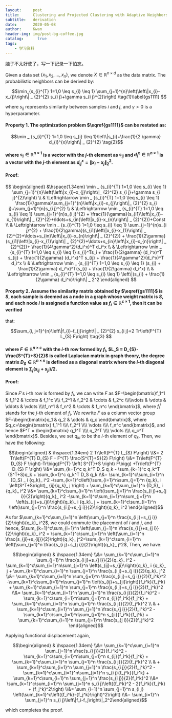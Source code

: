 ```yaml
---
layout:     post
title:      Clustering and Projected Clustering with Adaptive Neighbors
subtitle:   derivation
date:       2020-05-08
author:     Kwan
header-img: img/post-bg-coffee.jpg
catalog: 	  true
tags:
    - 学习资料
---
```


脑子不太好使了，写一下记录一下怕忘。

Given a data set $\left\lbrace x_{1}, x_{2}, \ldots, x_{n}\right\rbrace$, we denote $X \in \mathbb{R}^{n \times d}$ as the data matrix. The probabilistic
neighbors can be derived by:

$$\min_{s_{i}^{T} 1=1,0 \leq s_{i} \leq 1} \sum_{j=1}^{n}\left(\left\|x_{i}-x_{j}\right\| _ {2}^{2} s_{i j}+\gamma s_{i j}^{2}\right)  \tag{1}\label{gs1111}  $$

where $s_{ij}$ represents similarity between samples $i$ and $j$, and $\gamma>0$ is a hyperparameter.

#### Property 1.  The optimization problem  $\eqref{gs1111}$  can be restated as:

$$\min _ {s_{i}^{T} 1=1,0 \leq s_{i} \leq 1}\left\|s_{i}+\frac{1}{2 \gamma} d_{i}^{x}\right\| _ {2}^{2} \tag{2}$$

#### where $s_{i} \in \mathbb{R}^{n \times 1}$ is a vector with the $j$-th element as $s_{ij}$ and $d_{i}^{x} \in \mathbb{R}^{n \times 1}$ is a vector with the $j$-th element as $d_{i j}^{x}=\left\|x_{i}-x_{j}\right\|_{2}^{2}$.

#### Proof: 

$$ \begin{aligned} &\hspace{1.34em} \min _ {s_{i}^{T} 1=1,0 \leq s_{i} \leq 1} \sum_{j=1}^{n}\left(\left\|x_{i}-x_{j}\right\|_ {2}^{2} s_{i j}+\gamma s_{i j}^{2}\right) \\ & \Leftrightarrow \min _ {s_{i}^{T} 1=1,0 \leq s_{i} \leq 1} \frac{1}{\gamma}\sum_{j=1}^{n}\left\|x_{i}-x_{j}\right\|_ {2}^{2} s_{i j}+\sum_{j=1}^{n}s_{i j}^{2} \\ & \Leftrightarrow \min _ {s_{i}^{T} 1=1,0 \leq s_{i} \leq 1} \sum_{j=1}^{n}s_{i j}^{2} + \frac{1}{\gamma}(s_{i1}\left\|x_{i}-x_{1}\right\| _ {2}^{2}+\ldots+s_{in}\left\|x_{i}-x_{n}\right\| _ {2}^{2})+Const \\ & \Leftrightarrow \min _ {s_{i}^{T} 1=1,0 \leq s_{i} \leq 1} \sum_{j=1}^{n}s_{i j}^{2} + \frac{1}{2\gamma}(s_{i1}\left\|x_{i}-x_{1}\right\| _ {2}^{2}+\ldots+s_{in}\left\|x_{i}-x_{n}\right\| _ {2}^{2})  + \frac{1}{2\gamma}(s_{i1}\left\|x_{i}-x_{1}\right\| _ {2}^{2}+\ldots+s_{in}\left\|x_{i}-x_{n}\right\| _ {2}^{2})+ \frac{1}{4\gamma^2}(d_i^x)^T d_i^x \\ & \Leftrightarrow \min _ {s_{i}^{T} 1=1,0 \leq s_{i} \leq 1} s_{i}^Ts_i + \frac{1}{2\gamma} (d_i^x)^T s_{ij} + \frac{1}{2\gamma} (d_i^x)^T s_{ij} + \frac{1}{4\gamma^2}(d_i^x)^T d_i^x \\ & \Leftrightarrow \min _ {s_{i}^{T} 1=1,0 \leq s_{i} \leq 1} (s_{i} + \frac{1}{2\gamma} d_i^x)^T(s_{i} + \frac{1}{2\gamma} d_i^x)  \\ & \Leftrightarrow \min _ {s_{i}^{T} 1=1,0 \leq s_{i} \leq 1} \left\|(s_{i} + \frac{1}{2\gamma} d_i^x)\right\| _ 2^2  \end{aligned} $$



#### Property 2.  Assume the similarity matrix obtained by $\eqref{gs1111}$ is $S$, each sample is deemed as a node in a graph whose weight matrix is $S$, and each node $i$ is assigned a function value as $f_{i} \in \mathbb{R}^{c \times 1}$, then it can be verified
that:

$$\sum_{i, j=1}^{n}\left\|f_{i}-f_{j}\right\| _ {2}^{2} s_{i j}=2 Tr\left(F^{T} L_{S} F\right) \tag{3} $$

#### where $F \in \mathbb{R}^{n \times c}$ with the $i$-th row formed by $f_i$, $L_S = D_{S}-\frac{S^{T}+S}{2}$ is called Laplacian matrix in graph theory, the degree matrix $D_{S} \in \mathbb{R}^{n \times n}$ is defined as a diagonal matrix where the $i$-th diagonal element is $\sum_{j}\left(s_{i j}+s_{j i}\right) / 2$.

#### Proof:

Since $F$'s $i$-th row is formed by $f_i$, we can write $F$ as $F=\begin{bmatrix}f_1^1     & f_1^2      & \cdots & f_1^c      \\\\ f_2^1      & f_2^2      & \cdots & f_2^c      \\\\\vdots & \vdots & \ddots & \vdots \\\\f_n^1      & f_n^2      & \cdots & f_n^c      \end{bmatrix}$, where $f_i^j$ stands for the $j$-th element of $f_i$. We rewrite $F$ as a column vector group $F=\begin{bmatrix}q_1     & q_2      & \cdots & q_c  \end{bmatrix}$, where $q_c=\begin{bmatrix} f_1^1   \\\\   f_2^1 \\\\     \vdots \\\\  f_n^c \end{bmatrix}$, and hence $F^T = \begin{bmatrix} q_1^T   \\\\   q_2^T \\\\     \vdots \\\\  q_c^T \end{bmatrix}$. Besides, we set ${q_k}_ i$ to be the $i$-th element of $q_k$. Then, we have the following:  



$$\begin{aligned}  &  \hspace{1.34em} 2 Tr\left(F^{T} L_{S} F\right) \\&= 2 Tr\left(F^{T} D_{S} F - F^{T} \frac{S^{T}+S}{2} F\right) \\&=  Tr\left(F^{T} D_{S} F \right)-Tr\bigg(F^{T} \left( S^{T}+S \right) F\bigg) +Tr\left(F^{T} D_{S} F \right) \\&= \sum_{k=1}^c q_k^T D_S q_k - \sum_{k=1}^c q_k^T (S^T+S)q_k + \sum_{k=1}^c q_k^T D_S q_k \\&= \sum_{k=1}^c\sum_{i=1}^n {D_S} _ i {q_k}_ i^2 -\sum_{k=1}^c\left(\sum_{i=1}^n\sum_{j=1}^n {q_k}_ i \left(S^T+S\right)_ {ij}{q_k}_ j \right) + \sum_{k=1}^c\sum_{i=1}^n {D_S}_ i {q_k}_ i^2   \\&= \sum_{k=1}^c\sum_{i=1}^n \left(\sum_{j=1}^n \frac{s_{i j}+s_{j i}}{2}\right){q_k}_ i^2 -\sum_{k=1}^c\sum_{i=1}^n\sum_{j=1}^n \left(s_{ij}+s_{ji}\right){q_k}_ i {q_k}_ j + \sum_{k=1}^c\sum_{i=1}^n \left(\sum_{j=1}^n \frac{s_{i j}+s_{j i}}{2}\right){q_k}_ i^2       \end{aligned}$$

As for $\sum_{k=1}^c\sum_{i=1}^n \left(\sum_{j=1}^n \frac{s_{i j}+s_{j i}}{2}\right){q_k}_ i^2$, we could commute the placement of $i$ and $j$, and hence, $\sum_{k=1}^c\sum_{i=1}^n \left(\sum_{j=1}^n \frac{s_{i j}+s_{j i}}{2}\right){q_k}_ i^2 = \sum_{k=1}^c\sum_{j=1}^n \left(\sum_{i=1}^n \frac{s_{ji}+s_{ij}}{2}\right){q_k}_ j^2=\sum_{k=1}^c\sum_{i=1}^n \left(\sum_{j=1}^n \frac{s_{i j}+s_{j i}}{2}\right){q_k}_ j^2$, Then, we have:

$$\begin{aligned}  &  \hspace{1.34em}  \\&= \sum_{k=1}^c\sum_{i=1}^n \sum_{j=1}^n \frac{s_{i j}+s_{j i}}{2}{q_k}_ i^2 -\sum_{k=1}^c\sum_{i=1}^n\sum_{j=1}^n \left(s_{ij}+s_{ji}\right){q_k}_ i {q_k}_ j + \sum_{k=1}^c\sum_{i=1}^n \sum_{j=1}^n \frac{s_{i j}+s_{j i}}{2}{q_k}_ j^2  \\&= \sum_{k=1}^c\sum_{i=1}^n \sum_{j=1}^n \frac{s_{i j}+s_{j i}}{2}{f_i^k}^2 -\sum_{k=1}^c\sum_{i=1}^n\sum_{j=1}^n \left(s_{ij}+s_{ji}\right){f_i^k}{f_j^k} + \sum_{k=1}^c\sum_{i=1}^n \sum_{j=1}^n \frac{s_{i j}+s_{j i}}{2}{f_j^k}^2 \\&= \sum_{k=1}^c\sum_{i=1}^n \sum_{j=1}^n \frac{s_{i j}}{2}{f_i^k}^2 -\sum_{k=1}^c\sum_{i=1}^n\sum_{j=1}^n s_{ij}{f_i^k}{f_j^k} + \sum_{k=1}^c\sum_{i=1}^n \sum_{j=1}^n \frac{s_{i j}}{2}{f_j^k}^2  \\ & + \sum_{k=1}^c\sum_{i=1}^n \sum_{j=1}^n \frac{s_{j i}}{2}{f_i^k}^2 -\sum_{k=1}^c\sum_{i=1}^n\sum_{j=1}^n s_{ji}{f_i^k}{f_j^k} + \sum_{k=1}^c\sum_{i=1}^n \sum_{j=1}^n \frac{s_{j i}}{2}{f_j^k}^2  \end{aligned}$$

Applying functional displacement again, 

$$\begin{aligned}  &  \hspace{1.34em}   \\&= \sum_{k=1}^c\sum_{i=1}^n \sum_{j=1}^n \frac{s_{i j}}{2}{f_i^k}^2 -\sum_{k=1}^c\sum_{i=1}^n\sum_{j=1}^n s_{ij}{f_i^k}{f_j^k} + \sum_{k=1}^c\sum_{i=1}^n \sum_{j=1}^n \frac{s_{i j}}{2}{f_j^k}^2  \\ & + \sum_{k=1}^c\sum_{i=1}^n \sum_{j=1}^n \frac{s_{i j}}{2}{f_j^k}^2 -\sum_{k=1}^c\sum_{i=1}^n\sum_{j=1}^n s_{i j}{f_j^k}{f_i^k} + \sum_{k=1}^c\sum_{i=1}^n \sum_{j=1}^n \frac{s_{i j}}{2}{f_i^k}^2 \\&= \sum_{k=1}^c\sum_{i=1}^n \sum_{j=1}^n s_{i j}\left({f_i^k}^2 - 2{f_i^k}{f_j^k} + {f_j^k}^2\right) \\&= \sum_{i=1}^n \sum_{j=1}^n s_{i j} \left(\sum_{k=1}^c\left({f_i^k}-{f_j^k}\right)^2\right) \\&=  \sum_{i=1}^n \sum_{j=1}^n s_{i j}\left\|f_i-f_j\right\|_2^2\end{aligned}$$

which completes the proof.


